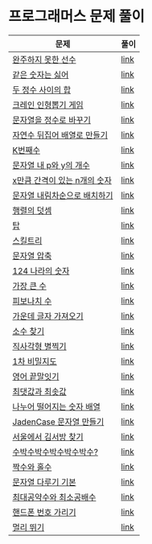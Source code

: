 # 프로그래머스 문제 풀이

| 문제 | 풀이 |
| --- | --- |
| [완주하지 못한 선수](https://programmers.co.kr/learn/courses/30/lessons/42576) | [link](./완주하지-못한-선수.js) |
| [같은 숫자는 싫어](https://programmers.co.kr/learn/courses/30/lessons/12906) | [link](./같은-숫자는-싫어.js) |
| [두 정수 사이의 합](https://programmers.co.kr/learn/courses/30/lessons/12912) | [link](./두-정수-사이의-합.js) |
| [크레인 인형뽑기 게임](https://programmers.co.kr/learn/courses/30/lessons/64061) | [link](./크레인-인형뽑기-게임.js) |
| [문자열을 정수로 바꾸기](https://programmers.co.kr/learn/courses/30/lessons/12925) | [link](./문자열을-정수로-바꾸기.js) |
| [자연수 뒤집어 배열로 만들기](https://programmers.co.kr/learn/courses/30/lessons/12932) | [link](./자연수-뒤집어-배열로-만들기.js) |
| [K번째수](https://programmers.co.kr/learn/courses/30/lessons/42748) | [link](./K번째수.js) |
| [문자열 내 p와 y의 개수](https://programmers.co.kr/learn/courses/30/lessons/12916) | [link](./문자열-내-p와-y의-개수.js) |
| [x만큼 간격이 있는 n개의 숫자](https://programmers.co.kr/learn/courses/30/lessons/12954) | [link](./x만큼-간격이-있는-n개의-숫자.js) |
| [문자열 내림차순으로 배치하기](https://programmers.co.kr/learn/courses/30/lessons/12917) | [link](./문자열-내림차순으로-배치하기.js) |
| [행렬의 덧셈](https://programmers.co.kr/learn/courses/30/lessons/12950) | [link](./행렬의-덧셈.js) |
| [탑](https://programmers.co.kr/learn/courses/30/lessons/42588) | [link](./탑.js) |
| [스킬트리](https://programmers.co.kr/learn/courses/30/lessons/49993) | [link](./스킬트리.js) |
| [문자열 압축](https://programmers.co.kr/learn/courses/30/lessons/60057) | [link](./문자열-압축.js) |
| [124 나라의 숫자](https://programmers.co.kr/learn/courses/30/lessons/12899) | [link](./124-나라의-숫자.js) |
| [가장 큰 수](https://programmers.co.kr/learn/courses/30/lessons/42746) | [link](./가장-큰-수.js) |
| [피보나치 수](https://programmers.co.kr/learn/courses/30/lessons/12945) | [link](./피보나치-수.js) |
| [가운데 글자 가져오기](https://programmers.co.kr/learn/courses/30/lessons/12903) | [link](./가운데-글자-가져오기.js) |
| [소수 찾기](https://programmers.co.kr/learn/courses/30/lessons/12921) | [link](./소수-찾기.js) |
| [직사각형 별찍기](https://programmers.co.kr/learn/courses/30/lessons/12969) | [link](./직사각형-별찍기.js) |
| [1차 비밀지도](https://programmers.co.kr/learn/courses/30/lessons/17681) | [link](./1차-비밀지도.js) |
| [영어 끝말잇기](https://programmers.co.kr/learn/courses/30/lessons/12981) | [link](./영어-끝말잇기.js) |
| [최댓값과 최솟값](https://programmers.co.kr/learn/courses/30/lessons/12939) | [link](./최댓값과-최솟값.js) |
| [나누어 떨어지는 숫자 배열](https://programmers.co.kr/learn/courses/30/lessons/12910) | [link](./나누어-떨어지는-숫자-배열.js) |
| [JadenCase 문자열 만들기](https://programmers.co.kr/learn/courses/30/lessons/12951) | [link](./JadenCase-문자열-만들기.js) |
| [서울에서 김서방 찾기](https://programmers.co.kr/learn/courses/30/lessons/12919) | [link](./서울에서-김서방-찾기.js) |
| [수박수박수박수박수박수?](https://programmers.co.kr/learn/courses/30/lessons/12922) | [link](./수박수박수박수박수박수?.js) |
| [짝수와 홀수](https://programmers.co.kr/learn/courses/30/lessons/12937) | [link](./짝수와-홀수.js) |
| [문자열 다루기 기본](https://programmers.co.kr/learn/courses/30/lessons/12918) | [link](./문자열-다루기-기본.js) |
| [최대공약수와 최소공배수](https://programmers.co.kr/learn/courses/30/lessons/12940) | [link](./최대공약수와-최소공배수.js) |
| [핸드폰 번호 가리기](https://programmers.co.kr/learn/courses/30/lessons/12948) | [link](./핸드폰-번호-가리기.js) |
| [멀리 뛰기](https://programmers.co.kr/learn/courses/30/lessons/12914) | [link](./멀리뛰기.js) |
